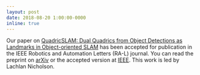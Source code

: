 ```yaml
---
layout: post
date: 2018-08-20 1:00:00-0000
inline: true
---
```


Our paper on [QuadricSLAM:  Dual Quadrics from Object Detections as Landmarks in Object-oriented SLAM](http://www.semanticslam.ai/quadricslam.html) has been accepted for publication in the IEEE Robotics and Automation Letters (RA-L) journal. You can read the preprint on [arXiv](http://arxiv.org/abs/1804.04011) or the accepted version at [IEEE](https://ieeexplore.ieee.org/document/8440105/). This work is led by Lachlan Nicholson.
